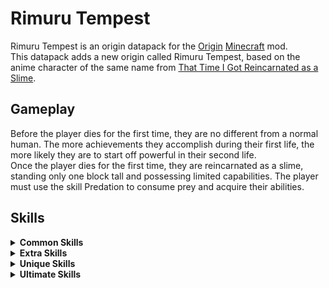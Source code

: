 # Rimuru Tempest
Rimuru Tempest is an origin datapack for the [Origin](https://www.curseforge.com/minecraft/mc-mods/origins) [Minecraft](https://minecraft.net/) mod.<br>
This datapack adds a new origin called Rimuru Tempest, based on the anime character of the same name from [That Time I Got Reincarnated as a Slime](https://en.wikipedia.org/wiki/That_Time_I_Got_Reincarnated_as_a_Slime).

## Gameplay
Before the player dies for the first time, they are no different from a normal human. The more achievements they accomplish during their first life, the more likely they are to start off powerful in their second life.<br>
Once the player dies for the first time, they are reincarnated as a slime, standing only one block tall and possessing limited capabilities. The player must use the skill Predation to consume prey and acquire their abilities.

## Skills 

<details>
  <summary><b>Common Skills</b></summary>

Common Skills are the most basic level of skills. They're typically limited to only a single effect without much flexibility, making them easy to master in exchange for a lack of versatility. This doesn't necessarily mean they are weak, however, as some of them have lethal and destructive effects.

- Poisonous Breath
- Paralyzing Breath
- Body Armor
- Ultrasonic Waves
- Shadow Step

</details>

<details>
  <summary><b>Extra Skills</b></summary>

Extra Skills are a step above common skills in terms of power and versatility. They are the highest level of skills that can be obtained through effort and come in a wide variety of different powers.

- Black Flame
- Sticky Thread
- Steel Strength
- Heat Sensor
- Gravity Control
- Black Thunder
- Flight

</details>

<details>
  <summary><b>Unique Skills</b></summary>

Unique Skills are skills that are born as the expression of the mind, emotions, and desires of their user.

- Predator
- Automatic Totem
- Analyze
- Death Note
- Merciless

</details>

<details>
  <summary><b>Ultimate Skills</b></summary>

Ultimate Skills are the successors to unique skills and the final evolutionary stage of skills in general.

- Beelzebuth, Lord of Gluttony
- Michael, Lord of Justice

</details>
